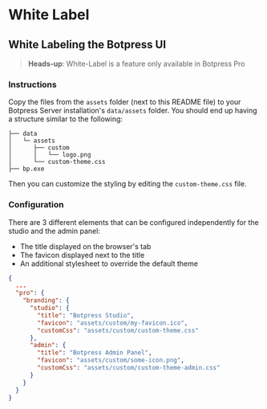 # White Label

## White Labeling the Botpress UI

> **Heads-up**: White-Label is a feature only available in Botpress Pro

### Instructions

Copy the files from the `assets` folder (next to this README file) to your Botpress Server installation's `data/assets` folder. You should end up having a structure similar to the following:

```
├── data
│   └─ assets
│      ├── custom
│      │   └── logo.png
│      └── custom-theme.css
├── bp.exe
```

Then you can customize the styling by editing the `custom-theme.css` file.

### Configuration

There are 3 different elements that can be configured independently for the studio and the admin panel:

- The title displayed on the browser's tab
- The favicon displayed next to the title
- An additional stylesheet to override the default theme

```json
{
  ...
  "pro": {
    "branding": {
      "studio": {
        "title": "Botpress Studio",
        "favicon": "assets/custom/my-favicon.ico",
        "customCss": "assets/custom/custom-theme.css"
      },
      "admin": {
        "title": "Botpress Admin Panel",
        "favicon": "assets/custom/some-icon.png",
        "customCss": "assets/custom/custom-theme-admin.css"
      }
    }
  }
}

```

